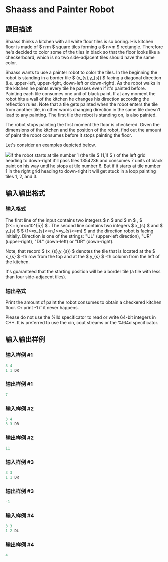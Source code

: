 # Shaass and Painter Robot

## 题目描述

Shaass thinks a kitchen with all white floor tiles is so boring. His kitchen floor is made of $ n·m $ square tiles forming a $ n×m $ rectangle. Therefore he's decided to color some of the tiles in black so that the floor looks like a checkerboard, which is no two side-adjacent tiles should have the same color.

Shaass wants to use a painter robot to color the tiles. In the beginning the robot is standing in a border tile $ (x_{s},y_{s}) $ facing a diagonal direction (i.e. upper-left, upper-right, down-left or down-right). As the robot walks in the kitchen he paints every tile he passes even if it's painted before. Painting each tile consumes one unit of black paint. If at any moment the robot hits a wall of the kitchen he changes his direction according the reflection rules. Note that a tile gets painted when the robot enters the tile from another tile, in other words changing direction in the same tile doesn't lead to any painting. The first tile the robot is standing on, is also painted.

The robot stops painting the first moment the floor is checkered. Given the dimensions of the kitchen and the position of the robot, find out the amount of paint the robot consumes before it stops painting the floor.

Let's consider an examples depicted below.

![](https://cdn.luogu.com.cn/upload/vjudge_pic/CF294D/9a76f461f123d79b09ad121ee5e2505584689476.png)If the robot starts at tile number 1 (the tile $ (1,1) $ ) of the left grid heading to down-right it'll pass tiles 1354236 and consumes 7 units of black paint on his way until he stops at tile number 6. But if it starts at tile number 1 in the right grid heading to down-right it will get stuck in a loop painting tiles 1, 2, and 3.

## 输入输出格式

### 输入格式

The first line of the input contains two integers $ n $ and $ m $ , $ (2<=n,m<=10^{5}) $ . The second line contains two integers $ x_{s} $ and $ y_{s} $ $ (1<=x_{s}<=n,1<=y_{s}<=m) $ and the direction robot is facing initially. Direction is one of the strings: "UL" (upper-left direction), "UR" (upper-right), "DL" (down-left) or "DR" (down-right).

Note, that record $ (x_{s},y_{s}) $ denotes the tile that is located at the $ x_{s} $ -th row from the top and at the $ y_{s} $ -th column from the left of the kitchen.

It's guaranteed that the starting position will be a border tile (a tile with less than four side-adjacent tiles).

### 输出格式

Print the amount of paint the robot consumes to obtain a checkered kitchen floor. Or print -1 if it never happens.

Please do not use the %lld specificator to read or write 64-bit integers in С++. It is preferred to use the cin, cout streams or the %I64d specificator.

## 输入输出样例

### 输入样例 #1

```cpp
3 4
1 1 DR

```
### 输出样例 #1

```cpp
7

```
### 输入样例 #2

```cpp
3 4
3 3 DR

```
### 输出样例 #2

```cpp
11

```
### 输入样例 #3

```cpp
3 3
1 1 DR

```
### 输出样例 #3

```cpp
-1

```
### 输入样例 #4

```cpp
3 3
1 2 DL

```
### 输出样例 #4

```cpp
4

```
